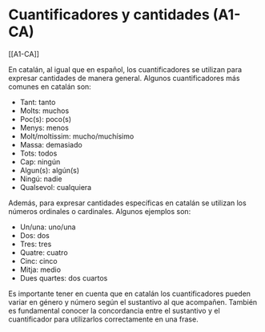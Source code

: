 # Cuantificadores y cantidades (A1-CA)

[[A1-CA]]

En catalán, al igual que en español, los cuantificadores se utilizan para expresar cantidades de manera general. Algunos cuantificadores más comunes en catalán son:

- Tant: tanto
- Molts: muchos
- Poc(s): poco(s)
- Menys: menos
- Molt/moltissim: mucho/muchísimo
- Massa: demasiado
- Tots: todos
- Cap: ningún
- Algun(s): algún(s)
- Ningú: nadie
- Qualsevol: cualquiera

Además, para expresar cantidades específicas en catalán se utilizan los números ordinales o cardinales. Algunos ejemplos son:

- Un/una: uno/una
- Dos: dos
- Tres: tres
- Quatre: cuatro
- Cinc: cinco
- Mitja: medio
- Dues quartes: dos cuartos

Es importante tener en cuenta que en catalán los cuantificadores pueden variar en género y número según el sustantivo al que acompañen. También es fundamental conocer la concordancia entre el sustantivo y el cuantificador para utilizarlos correctamente en una frase.
